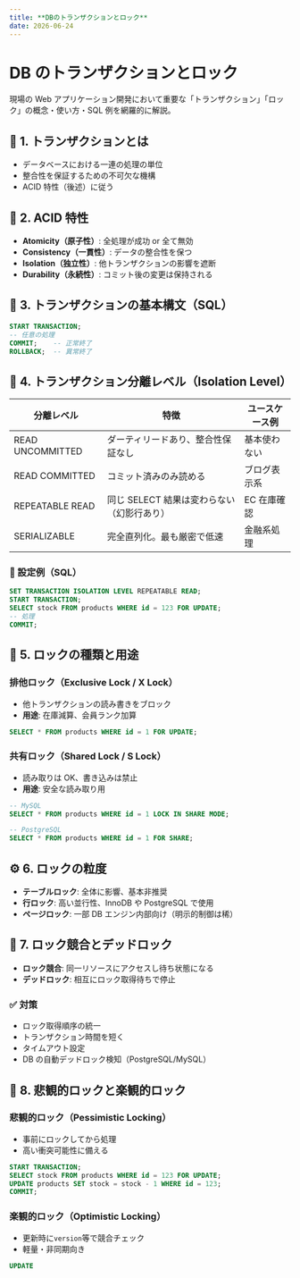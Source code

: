 ```yaml
---
title: **DBのトランザクションとロック**
date: 2026-06-24
---
```


# DB のトランザクションとロック

現場の Web アプリケーション開発において重要な「トランザクション」「ロック」の概念・使い方・SQL 例を網羅的に解説。

## 🧱 1. トランザクションとは

- データベースにおける一連の処理の単位
- 整合性を保証するための不可欠な機構
- ACID 特性（後述）に従う

## 🧪 2. ACID 特性

- **Atomicity（原子性）**: 全処理が成功 or 全て無効
- **Consistency（一貫性）**: データの整合性を保つ
- **Isolation（独立性）**: 他トランザクションの影響を遮断
- **Durability（永続性）**: コミット後の変更は保持される

## 🔹 3. トランザクションの基本構文（SQL）

```sql
START TRANSACTION;
-- 任意の処理
COMMIT;    -- 正常終了
ROLLBACK;  -- 異常終了
```

## 🤯 4. トランザクション分離レベル（Isolation Level）

| 分離レベル       | 特徴                                       | ユースケース例 |
| ---------------- | ------------------------------------------ | -------------- |
| READ UNCOMMITTED | ダーティリードあり、整合性保証なし         | 基本使わない   |
| READ COMMITTED   | コミット済みのみ読める                     | ブログ表示系   |
| REPEATABLE READ  | 同じ SELECT 結果は変わらない（幻影行あり） | EC 在庫確認    |
| SERIALIZABLE     | 完全直列化。最も厳密で低速                 | 金融系処理     |

### 🔧 設定例（SQL）

```sql
SET TRANSACTION ISOLATION LEVEL REPEATABLE READ;
START TRANSACTION;
SELECT stock FROM products WHERE id = 123 FOR UPDATE;
-- 処理
COMMIT;
```

## 🔐 5. ロックの種類と用途

### 排他ロック（Exclusive Lock / X Lock）

- 他トランザクションの読み書きをブロック
- **用途**: 在庫減算、会員ランク加算

```sql
SELECT * FROM products WHERE id = 1 FOR UPDATE;
```

### 共有ロック（Shared Lock / S Lock）

- 読み取りは OK、書き込みは禁止
- **用途**: 安全な読み取り用

```sql
-- MySQL
SELECT * FROM products WHERE id = 1 LOCK IN SHARE MODE;

-- PostgreSQL
SELECT * FROM products WHERE id = 1 FOR SHARE;
```

## ⚙️ 6. ロックの粒度

- **テーブルロック**: 全体に影響、基本非推奨
- **行ロック**: 高い並行性、InnoDB や PostgreSQL で使用
- **ページロック**: 一部 DB エンジン内部向け（明示的制御は稀）

## 🔀 7. ロック競合とデッドロック

- **ロック競合**: 同一リソースにアクセスし待ち状態になる
- **デッドロック**: 相互にロック取得待ちで停止

### ✅ 対策

- ロック取得順序の統一
- トランザクション時間を短く
- タイムアウト設定
- DB の自動デッドロック検知（PostgreSQL/MySQL）

## 🧠 8. 悲観的ロックと楽観的ロック

### 悲観的ロック（Pessimistic Locking）

- 事前にロックしてから処理
- 高い衝突可能性に備える

```sql
START TRANSACTION;
SELECT stock FROM products WHERE id = 123 FOR UPDATE;
UPDATE products SET stock = stock - 1 WHERE id = 123;
COMMIT;
```

### 楽観的ロック（Optimistic Locking）

- 更新時に`version`等で競合チェック
- 軽量・非同期向き

```sql
UPDATE
```
